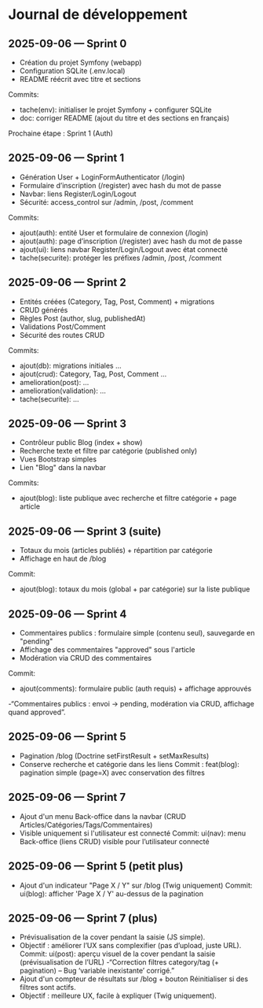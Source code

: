 # Journal de développement

## 2025-09-06 — Sprint 0
- Création du projet Symfony (webapp)
- Configuration SQLite (.env.local)
- README réécrit avec titre et sections

Commits:
- tache(env): initialiser le projet Symfony + configurer SQLite
- doc: corriger README (ajout du titre et des sections en français)

Prochaine étape : Sprint 1 (Auth)

## 2025-09-06 — Sprint 1
- Génération User + LoginFormAuthenticator (/login)
- Formulaire d’inscription (/register) avec hash du mot de passe
- Navbar: liens Register/Login/Logout
- Sécurité: access_control sur /admin, /post, /comment

Commits:
- ajout(auth): entité User et formulaire de connexion (/login)
- ajout(auth): page d’inscription (/register) avec hash du mot de passe
- ajout(ui): liens navbar Register/Login/Logout avec état connecté
- tache(securite): protéger les préfixes /admin, /post, /comment

## 2025-09-06 — Sprint 2
- Entités créées (Category, Tag, Post, Comment) + migrations
- CRUD générés
- Règles Post (author, slug, publishedAt)
- Validations Post/Comment
- Sécurité des routes CRUD

Commits:
- ajout(db): migrations initiales …
- ajout(crud): Category, Tag, Post, Comment …
- amelioration(post): …
- amelioration(validation): …
- tache(securite): …

## 2025-09-06 — Sprint 3
- Contrôleur public Blog (index + show)
- Recherche texte et filtre par catégorie (published only)
- Vues Bootstrap simples
- Lien "Blog" dans la navbar

Commits:
- ajout(blog): liste publique avec recherche et filtre catégorie + page article

## 2025-09-06 — Sprint 3 (suite)
- Totaux du mois (articles publiés) + répartition par catégorie
- Affichage en haut de /blog

Commit:
- ajout(blog): totaux du mois (global + par catégorie) sur la liste publique

## 2025-09-06 — Sprint 4
- Commentaires publics : formulaire simple (contenu seul), sauvegarde en "pending"
- Affichage des commentaires "approved" sous l'article
- Modération via CRUD des commentaires

Commit:
- ajout(comments): formulaire public (auth requis) + affichage approuvés

-“Commentaires publics : envoi → pending, modération via CRUD, affichage quand approved”.

## 2025-09-06 — Sprint 5
- Pagination /blog (Doctrine setFirstResult + setMaxResults)
- Conserve recherche et catégorie dans les liens
  Commit : feat(blog): pagination simple (page=X) avec conservation des filtres


## 2025-09-06 — Sprint 7
- Ajout d'un menu Back-office dans la navbar (CRUD Articles/Catégories/Tags/Commentaires)
- Visible uniquement si l'utilisateur est connecté
Commit: ui(nav): menu Back-office (liens CRUD) visible pour l’utilisateur connecté

## 2025-09-06 — Sprint 5 (petit plus)
- Ajout d'un indicateur "Page X / Y" sur /blog (Twig uniquement)
Commit: ui(blog): afficher 'Page X / Y' au-dessus de la pagination

## 2025-09-06 — Sprint 7 (plus)
- Prévisualisation de la cover pendant la saisie (JS simple). 
- Objectif : améliorer l’UX sans complexifier (pas d’upload, juste URL).
Commit: ui(post): aperçu visuel de la cover pendant la saisie (prévisualisation de l’URL)
-“Correction filtres category/tag (+ pagination) – Bug ‘variable inexistante’ corrigé.”
- Ajout d'un compteur de résultats sur /blog + bouton Réinitialiser si des filtres sont actifs.
- Objectif : meilleure UX, facile à expliquer (Twig uniquement).

